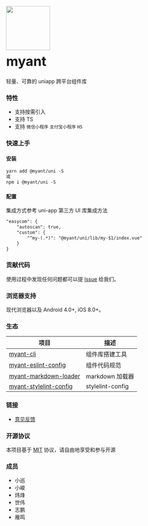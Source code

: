 <div class="card">
  <div class="van-doc-intro">
    <img class="van-doc-intro__logo" style="width: 120px; height: 120px;" src="http://hh-oss-picture.miyapay.com/box/e0ad6809af6c6738a84ad79b824980cf.png">
    <h2 style="margin: 0; font-size: 36px; line-height: 60px;">myant</h2>
    <p>轻量、可靠的 uniapp 跨平台组件库</p>
  </div>
</div>

### 特性

- 支持按需引入
- 支持 TS
- 支持 `微信小程序` `支付宝小程序` `H5`

### 快速上手

#### 安装

```html
yarn add @myant/uni -S 
或 
npm i @myant/uni -S
```

#### 配置

集成方式参考 uni-app 第三方 UI 库集成方法

```html
"easycom": { 
    "autoscan": true, 
    "custom": { 
        "^my-(.*)": "@myant/uni/lib/my-$1/index.vue" 
    } 
}
```

### 贡献代码

使用过程中发现任何问题都可以提 [Issue](https://github.com/miya-fe/myant/issues) 给我们。

### 浏览器支持

现代浏览器以及 Android 4.0+, iOS 8.0+。

### 生态

| 项目                                                                                                   | 描述             |
| ------------------------------------------------------------------------------------------------------ | ---------------- |
| [myant-cli](https://github.com/miya-fe/myant/tree/master/packages/myant-cli)                           | 组件库搭建工具   |
| [myant-eslint-config](https://github.com/miya-fe/myant/tree/master/packages/myant-eslint-config)       | 组件代码规范     |
| [myant-markdown-loader](https://github.com/miya-fe/myant/tree/master/packages/myant-eslint-config)     | markdown 加载器  |
| [myant-stylelint-config](https://github.com/miya-fe/myant/tree/master/packages/myant-stylelint-config) | stylelint-config |

### 链接

- [意见反馈](https://github.com/miya-fe/myant/issues)

### 开源协议

本项目基于 [MIT](https://zh.wikipedia.org/wiki/MIT%E8%A8%B1%E5%8F%AF%E8%AD%89) 协议，请自由地享受和参与开源

### 成员

- 小巡
- 小峻
- 炜烽
- 世伟
- 志鹏
- 雁鸣
